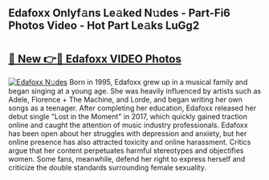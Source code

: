 ## Edafoxx Onlyf𝚊ns Le𝚊ked N𝚞des - Part-Fi6 Photos Video - Hot Part Le𝚊ks LuGg2

# <h2><a href="http://ab42602.deff.icu/?id=Edafoxx">🔗 New 👉🔴 Edafoxx VIDEO Photos</a></h2>

[![Edafoxx N𝚞des](https://i.imgur.com/rIISA9y.gif)](http://ab42602.deff.icu/?id=Edafoxx)
Born in 1995, Edafoxx grew up in a musical family and began singing at a young age. She was heavily influenced by artists such as Adele, Florence + The Machine, and Lorde, and began writing her own songs as a teenager. After completing her education, Edafoxx released her debut single "Lost in the Moment" in 2017, which quickly gained traction online and caught the attention of music industry professionals. Edafoxx has been open about her struggles with depression and anxiety, but her online presence has also attracted toxicity and online harassment. Critics argue that her content perpetuates harmful stereotypes and objectifies women. Some fans, meanwhile, defend her right to express herself and criticize the double standards surrounding female sexuality.
